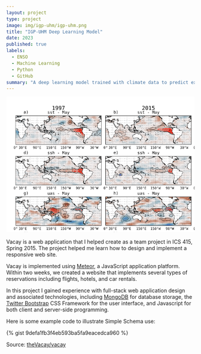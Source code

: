 ```yaml
---
layout: project
type: project
image: img/igp-uhm/igp-uhm.png
title: "IGP-UHM Deep Learning Model"
date: 2023
published: true
labels:
  - ENSO
  - Machine Learning
  - Python
  - GitHub
summary: "A deep learning model trained with climate data to predict extreme Eastern Pacific El Niño events"
---
```


<img class="img-fluid" src="../img/igp-uhm/igp-uhm.png">

Vacay is a web application that I helped create as a team project in ICS 415, Spring 2015. The project helped me learn how to design and implement a responsive web site.

Vacay is implemented using [Meteor](http://meteor.com), a JavaScript application platform. Within two weeks, we created a website that implements several types of reservations including flights, hotels, and car rentals.

In this project I gained experience with full-stack web application design and associated technologies, including [MongoDB](http://mongodb.com) for database storage, the [Twitter Bootstrap](http://getbootstrap.com/) CSS Framework for the user interface, and Javascript for both client and server-side programming.

Here is some example code to illustrate Simple Schema use:

{% gist 9defa1fb3f4eb593ba5fa9eacedca960 %}

Source: <a href="https://github.com/griverat/IGP-UHM">theVacay/vacay</a>
